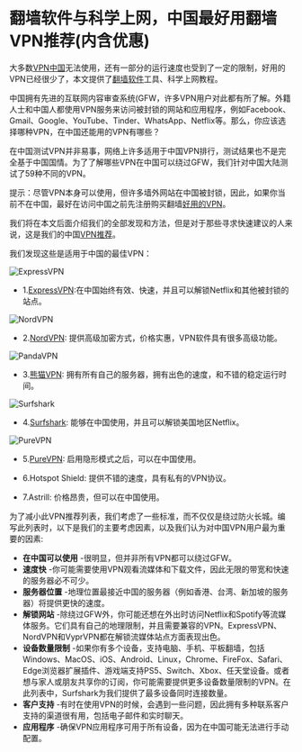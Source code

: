 # 翻墙软件与科学上网，中国最好用翻墙VPN推荐(内含优惠)

大多数[VPN中国](https://qiangup.com/best-vpn-china/)无法使用，还有一部分的运行速度也受到了一定的限制，好用的VPN已经很少了，本文提供了[翻墙软件](https://qiangwaikan.com/gfw/)工具、科学上网教程。

中国拥有先进的互联网内容审查系统(GFW，许多VPN用户对此都有所了解。外籍人士和中国人都使用VPN服务来访问被封锁的网站和应用程序，例如Facebook、Gmail、Google、YouTube、Tinder、WhatsApp、Netflix等。那么，你应该选择哪种VPN，在中国还能用的VPN有哪些？

在中国测试VPN并非易事，网络上许多适用于中国VPN排行，测试结果也不是完全基于中国国情。为了了解哪些VPN在中国可以绕过GFW，我们针对中国大陆测试了59种不同的VPN。

提示：尽管VPN本身可以使用，但许多墙外网站在中国被封锁，因此，如果你当前不在中国，最好在访问中国之前先注册购买翻墙[好用的VPN](https://itkumao.com/best-vpn-china/)。

我们将在本文后面介绍我们的全部发现和方法，但是对于那些寻求快速建议的人来说，这是我们的中国[VPN推荐](https://qiangwaikan.com/best-vpn-china/)。

我们发现这些是适用于中国的最佳VPN：

![ExpressVPN](https://hotlinkgo.com/wp-content/uploads/2022/05/expressvpn.png)
- 1.[ExpressVPN](http://hotlinkgo.com/go/expressvpn):在中国始终有效、快速，并且可以解锁Netflix和其他被封锁的站点。

![NordVPN](https://hotlinkgo.com/wp-content/uploads/2022/05/nordvpn.png)
- 2.[NordVPN](http://hotlinkgo.com/go/nordvpn): 提供高级加密方式，价格实惠，VPN软件具有很多高级功能。

![PandaVPN](https://hotlinkgo.com/wp-content/uploads/2022/05/pandavpn.png)
- 3.[熊猫VPN](http://hotlinkgo.com/go/pandavpn): 拥有所有自己的服务器，拥有出色的速度，和不错的稳定运行时间。

![Surfshark](https://hotlinkgo.com/wp-content/uploads/2022/05/surfshark.png)
- 4.[Surfshark](http://hotlinkgo.com/go/surfshark): 能够在中国使用，并且可以解锁美国地区Netflix。

![PureVPN](https://hotlinkgo.com/wp-content/uploads/2022/05/purevpn.png)
- 5.[PureVPN](http://hotlinkgo.com/go/purevpn): 启用隐形模式之后，可以在中国使用。


- 6.Hotspot Shield: 提供不错的速度，具有私有的VPN协议。


- 7.Astrill: 价格昂贵，但可以在中国使用。

为了减小此VPN推荐列表，我们考虑了一些标准，而不仅仅是绕过防火长城。编写此列表时，以下是我们的主要考虑因素，以及我们认为对中国VPN用户最为重要的因素:

- **在中国可以使用** -很明显，但并非所有VPN都可以绕过GFW。
- **速度快** -你可能需要使用VPN观看流媒体和下载文件，因此无限的带宽和快速的服务器必不可少。
- **服务器位置** -地理位置最接近中国的服务器（例如香港、台湾、新加坡的服务器）将提供更快的速度。
- **解锁网站** -除绕过GFW外，你可能还想在外出时访问Netflix和Spotify等流媒体服务。它们具有自己的地理限制，并且需要兼容的VPN。ExpressVPN、NordVPN和VyprVPN都在解锁流媒体站点方面表现出色。
- **设备数量限制** -如果你有多个设备，支持电脑、手机、平板翻墙，包括Windows、MacOS、iOS、Android、Linux，Chrome、FireFox、Safari、Edge浏览器扩展插件、游戏端支持PS5、Switch、Xbox、任天堂设备。或者想与家人或朋友共享你的订阅，你可能需要提供更多设备数量限制的VPN。在此列表中，Surfshark为我们提供了最多设备同时连接数量。
- **客户支持** -有时在使用VPN的时候，会遇到一些问题，因此拥有多种联系客户支持的渠道很有用，包括电子邮件和实时聊天。
- **应用程序** -确保VPN应用程序可用于所有设备，因为在中国可能无法进行手动配置。
